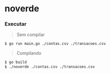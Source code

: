 # noverde

### Executar
> Sem compilar
```bash
$ go run main.go ./contas.csv ./transacoes.csv
```
> Compilando
```bash
$ go build
$ ./noverde ./contas.csv ./transacoes.csv
```

